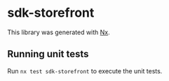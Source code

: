 # sdk-storefront

This library was generated with [Nx](https://nx.dev).

## Running unit tests

Run `nx test sdk-storefront` to execute the unit tests.
